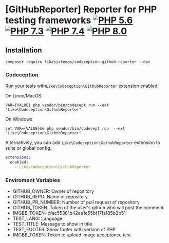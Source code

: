 # [GitHubReporter] Reporter for PHP testing frameworks [![PHP 5.6](https://github.com/likesistemas/codeception-github-reporter/actions/workflows/ci-56.yml/badge.svg)](https://github.com/likesistemas/codeception-github-reporter/actions/workflows/ci-56.yml) [![PHP 7.3](https://github.com/likesistemas/codeception-github-reporter/actions/workflows/ci-73.yml/badge.svg)](https://github.com/likesistemas/codeception-github-reporter/actions/workflows/ci-73.yml) [![PHP 7.4](https://github.com/likesistemas/codeception-github-reporter/actions/workflows/ci-74.yml/badge.svg)](https://github.com/likesistemas/codeception-github-reporter/actions/workflows/ci-74.yml) [![PHP 8.0](https://github.com/likesistemas/codeception-github-reporter/actions/workflows/ci-80.yml/badge.svg)](https://github.com/likesistemas/codeception-github-reporter/actions/workflows/ci-80.yml)

## Installation

```
composer require likesistemas/codeception-github-reporter --dev
```

### Codeception

Run your tests with`Like\Codeception\GithubReporter` extension enabled: 

On Linux/MacOS:

```
VAR={VALUE} php vendor/bin/codecept run --ext "Like\Codeception\GithubReporter"
```

On Windows

```
set VAR={VALUE}&& php vendor/bin/codecept run  --ext "Like\Codeception\GithubReporter"
```

Alternatively, you can add `Like\Codeception\GithubReporter` extension to suite or global config.

```yml
extensions:
  enabled:
    - Like\Codeception\GithubReporter
```

### Enviroment Variables

- GITHUB_OWNER: Owner of repository
- GITHUB_REPO: Name of repository
- GITHUB_PR_NUMBER: Number of pull request of repository
- GITHUB_TOKEN: Token of the user's github who will post the comment 
- IMGBB_TOKEN=cfac55381b42ee1e55bf17fa185b3b51
- TEST_LANG: Language
- TEST_TITLE: Message to show in title
- TEST_FOOTER: Show footer with version of PHP
- IMGBB_TOKEN: Token to upload image acceptance test
